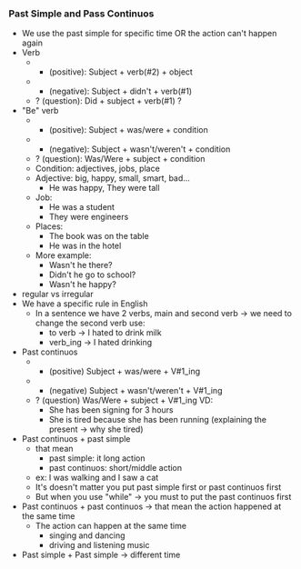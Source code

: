 ### Past Simple and Pass Continuos
- We use the past simple for specific time OR the action can't happen again
- Verb
    - + (positive): Subject + verb(#2) + object
    - - (negative): Subject + didn't + verb(#1)
    - ? (question): Did + subject + verb(#1) ?
- "Be" verb
    - + (positive): Subject + was/were + condition
    - - (negative): Subject + wasn't/weren't + condition
    - ? (question): Was/Were + subject + condition
    - Condition: adjectives, jobs, place
    - Adjective: big, happy, small, smart, bad...
        - He was happy, They were tall
    - Job:
        - He was a student
        - They were engineers
    - Places:
        - The book was on the table
        - He was in the hotel
    - More example:
        - Wasn't he there?
        - Didn't he go to school?
        - Wasn't he happy?
- regular vs irregular
- We have a specific rule in English
    - In a sentence we have 2 verbs, main and second verb -> we need to change the second verb use:
        - to verb -> I hated to drink milk
        - verb_ing -> I hated drinking
- Past continuos
    - + (positive) Subject + was/were + V#1_ing
    - - (negative) Subject + wasn't/weren't + V#1_ing
    - ? (question) Was/Were + subject + V#1_ing
    VD: 
        - She has been signing for 3 hours
        - She is tired because she has been running (explaining the present -> why she tired)
- Past continuos + past simple
    - that mean 
        - past simple: it long action
        - past continuos: short/middle action
    - ex: I was walking and I saw a cat
    - It's doesn't matter you put past simple first or past continuos first
    - But when you use "while" -> you must to put the past continuos first
- Past continuos + past continuos -> that mean the action happened at the same time
    - The action can happen at the same time
        - singing and dancing
        - driving and listening music
- Past simple + Past simple -> different time